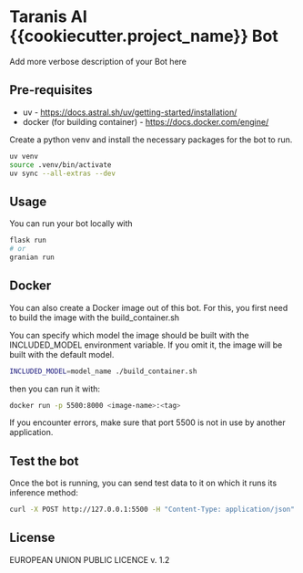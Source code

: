 # Taranis AI {{cookiecutter.project_name}} Bot

Add more verbose description of your Bot here


## Pre-requisites

- uv - https://docs.astral.sh/uv/getting-started/installation/
- docker (for building container) - https://docs.docker.com/engine/

Create a python venv and install the necessary packages for the bot to run.

```bash
uv venv
source .venv/bin/activate
uv sync --all-extras --dev
```

## Usage

You can run your bot locally with

```bash
flask run
# or
granian run
```


## Docker

You can also create a Docker image out of this bot. For this, you first need to build the image with the build_container.sh

You can specify which model the image should be built with the INCLUDED_MODEL environment variable. If you omit it, the image will be built with the default model.

```bash
INCLUDED_MODEL=model_name ./build_container.sh
```

then you can run it with:

```bash
docker run -p 5500:8000 <image-name>:<tag>
```

If you encounter errors, make sure that port 5500 is not in use by another application.


## Test the bot

Once the bot is running, you can send test data to it on which it runs its inference method:

```bash
curl -X POST http://127.0.0.1:5500 -H "Content-Type: application/json" -d '{"key": "some data"}'
```

## License

EUROPEAN UNION PUBLIC LICENCE v. 1.2
